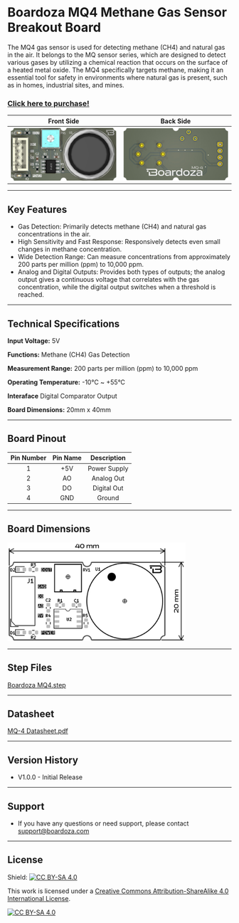 # Boardoza MQ4 Methane Gas Sensor Breakout Board
The MQ4 gas sensor is used for detecting methane (CH4) and natural gas in the air. It belongs to the MQ sensor series, which are designed to detect various gases by utilizing a chemical reaction that occurs on the surface of a heated metal oxide. The MQ4 specifically targets methane, making it an essential tool for safety in environments where natural gas is present, such as in homes, industrial sites, and mines.


### [Click here to purchase!](https://www.ozdisan.com/maker-and-iot-products/boardoza/boardoza-modules/MQ4-BREAKOUT-BOARD/1065558)

|Front Side|Back Side|
|:---:|:---:|
![Boardoza_MQ4_GAS_MKPV2_Front_View](./assets/MQ-4%20Front.png)|![Boardoza_MQ4_GAS_MKPV2_Back_View](./assets/MQ-4%20Back.png)|

---
## Key Features
- Gas Detection: Primarily detects methane (CH4) and natural gas concentrations in the air.
- High Sensitivity and Fast Response: Responsively detects even small changes in methane concentration.
- Wide Detection Range: Can measure concentrations from approximately 200 parts per million (ppm) to 10,000 ppm.
- Analog and Digital Outputs: Provides both types of outputs; the analog output gives a continuous voltage that correlates with the gas concentration, while the digital output switches when a threshold is reached.

---
## Technical Specifications

**Input Voltage:**	5V

**Functions:**	Methane (CH4) Gas Detection

**Measurement Range:**	 200 parts per million (ppm) to 10,000 ppm

**Operating Temperature:**	-10°C ~ +55°C

**Interaface** Digital Comparator Output

**Board Dimensions:**	20mm x 40mm

---  
## Board Pinout

| Pin Number | Pin Name | Description |
| :---: | :---: | :---: |
| 1 | +5V | Power Supply |
| 2 | AO | Analog Out |
| 3 | DO | Digital Out |
| 4 | GND | Ground |

---
## Board Dimensions

<img src="./assets/MQ-4 Dimension.png" alt="MQ4 Methane Gas Sensor" width="400"/>

---
## Step Files

[Boardoza MQ4.step](./assets/MQ-4%20Step.step)

---
## Datasheet

[MQ-4 Datasheet.pdf](./assets/MQ-4%20Datasheet.pdf)

---
## Version History
- V1.0.0 - Initial Release

---
## Support
- If you have any questions or need support, please contact support@boardoza.com

---
## License

Shield: [![CC BY-SA 4.0][cc-by-sa-shield]][cc-by-sa]

This work is licensed under a
[Creative Commons Attribution-ShareAlike 4.0 International License][cc-by-sa].

[![CC BY-SA 4.0][cc-by-sa-image]][cc-by-sa]

[cc-by-sa]: http://creativecommons.org/licenses/by-sa/4.0/
[cc-by-sa-image]: https://licensebuttons.net/l/by-sa/4.0/88x31.png
[cc-by-sa-shield]: https://img.shields.io/badge/License-CC%20BY--SA%204.0-lightgrey.svg
